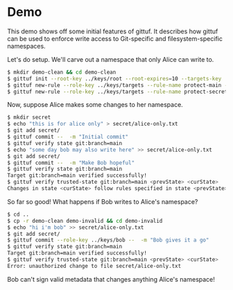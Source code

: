 # Demo

This demo shows off some initial features of gittuf. It describes how gittuf can
be used to enforce write access to Git-specific and filesystem-specific
namespaces.

Let's do setup. We'll carve out a namespace that only Alice can write to.

```bash
$ mkdir demo-clean && cd demo-clean
$ gittuf init --root-key ../keys/root --root-expires=10 --targets-key ../keys/targets --targets-expires=10
$ gittuf new-rule --role-key ../keys/targets --rule-name protect-main --allow-key ../keys/alice.pub --allow-key ../keys/bob.pub --protect-path "git:branch=main"
$ gittuf new-rule --role-key ../keys/targets --rule-name protect-secret-contents --allow-key ../keys/alice.pub --protect-path "secret/*"
```

Now, suppose Alice makes some changes to her namespace.

```bash
$ mkdir secret
$ echo "this is for alice only" > secret/alice-only.txt
$ git add secret/
$ gittuf commit --  -m "Initial commit"
$ gittuf verify state git:branch=main
$ echo "some day bob may also write here" >> secret/alice-only.txt
$ git add secret/
$ gittuf commit --  -m "Make Bob hopeful"
$ gittuf verify state git:branch=main
Target git:branch=main verified successfully!
$ gittuf verify trusted-state git:branch=main <prevState> <curState>
Changes in state <curState> follow rules specified in state <prevState> for git:branch=main!
```

So far so good! What happens if Bob writes to Alice's namespace?

```bash
$ cd ..
$ cp -r demo-clean demo-invalid && cd demo-invalid
$ echo "hi i'm bob" >> secret/alice-only.txt
$ git add secret/
$ gittuf commit --role-key ../keys/bob --  -m "Bob gives it a go"
$ gittuf verify state git:branch=main
Target git:branch=main verified successfully!
$ gittuf verify trusted-state git:branch=main <prevState> <curState>
Error: unauthorized change to file secret/alice-only.txt
```

Bob can't sign valid metadata that changes anything Alice's namespace!
